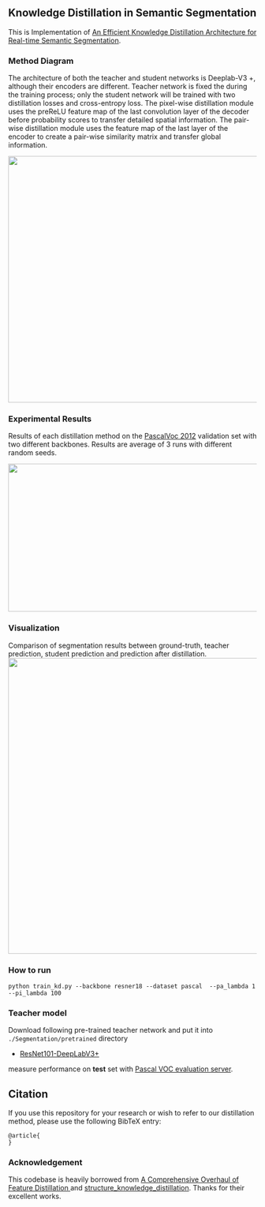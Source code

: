 ## Knowledge Distillation in Semantic Segmentation 
 This is Implementation of [An Efficient Knowledge Distillation Architecture for Real-time Semantic Segmentation](https://drive.google.com/file/d/1wrWg54G1ex-8WRYVMGziWTapXFsFMEW0/view?usp=drivesdk).

### Method Diagram
The architecture of both the teacher and student networks is Deeplab-V3 +, although their encoders are different. Teacher network is fixed the during the training process; only the student network will be trained with two distillation losses and cross-entropy loss. The pixel-wise distillation module uses the preReLU feature map of the last convolution layer of the decoder before probability scores to transfer detailed spatial information. The pair-wise distillation module uses the feature map of the last layer of the encoder to create a pair-wise similarity matrix and transfer global information.

<img src="https://github.com/AmirMansurian/KD/blob/main/Images/KD.png"  width="700" height="500" />

### Experimental Results
Results of each distillation method on the [PascalVoc 2012](http://host.robots.ox.ac.uk/pascal/VOC/voc2012/) validation set with two different backbones. Results are average of 3 runs with different random seeds.

<img src="https://github.com/AmirMansurian/KD/blob/main/Images/results.png"   width="700" height="300"/>


### Visualization
Comparison of segmentation results between ground-truth, teacher
prediction, student prediction and prediction after distillation.
<img src="https://github.com/AmirMansurian/KD/blob/main/Images/experiments.png"   width="700" height="600"/>

### How to run
  ```shell
  python train_kd.py --backbone resner18 --dataset pascal  --pa_lambda 1 --pi_lambda 100 
  ```

### Teacher model
Download following pre-trained teacher network and put it into ```./Segmentation/pretrained``` directory
- [ResNet101-DeepLabV3+](https://drive.google.com/open?id=1Pz2OT5KoSNvU5rc3w5d2R8_0OBkKSkLR)

 measure performance on **test** set with [Pascal VOC evaluation server](http://host.robots.ox.ac.uk/pascal/VOC/).
 
 ## Citation
If you use this repository for your research or wish to refer to our distillation method, please use the following BibTeX entry:
```
@article{
}
```

### Acknowledgement
This codebase is heavily borrowed from [A Comprehensive Overhaul of Feature Distillation ](https://github.com/clovaai/overhaul-distillation) and [structure_knowledge_distillation](https://www.google.com/url?sa=t&rct=j&q=&esrc=s&source=web&cd=&cad=rja&uact=8&ved=2ahUKEwiM3vjGyuD7AhXohf0HHcA4B44QFnoECDIQAQ&url=https%3A%2F%2Fgithub.com%2FirfanICMLL%2Fstructure_knowledge_distillation&usg=AOvVaw2rg7lYss4wqcvKKDH0UWoN). Thanks for their excellent works.
